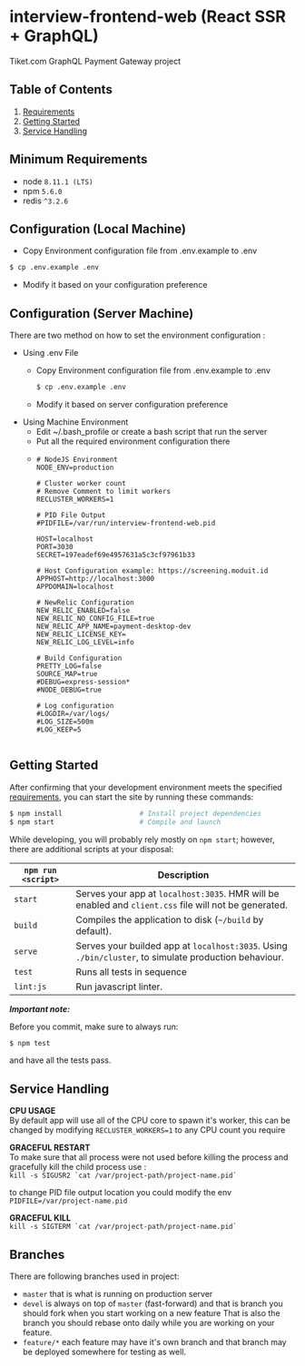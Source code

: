 # interview-frontend-web (React SSR + GraphQL)

Tiket.com GraphQL Payment Gateway project

## Table of Contents
1. [Requirements](#requirements)
2. [Getting Started](#getting-started)
2. [Service Handling](#service-handling)

## Minimum Requirements
* node `8.11.1 (LTS)`
* npm `5.6.0`
* redis `^3.2.6`

## Configuration (Local Machine)
- Copy Environment configuration file from .env.example to .env
```bash
$ cp .env.example .env
```
- Modify it based on your configuration preference

## Configuration (Server Machine)
There are two method on how to set the environment configuration :
- Using .env File
  - Copy Environment configuration file from .env.example to .env
    ```bash
    $ cp .env.example .env
    ```
  
  - Modify it based on server configuration preference
- Using Machine Environment
  - Edit ~/.bash_profile or create a bash script that run the server
  - Put all the required environment configuration there
  - ``` 
    # NodeJS Environment
    NODE_ENV=production
    
    # Cluster worker count
    # Remove Comment to limit workers
    RECLUSTER_WORKERS=1
    
    # PID File Output
    #PIDFILE=/var/run/interview-frontend-web.pid
    
    HOST=localhost
    PORT=3030
    SECRET=197eadef69e4957631a5c3cf97961b33
    
    # Host Configuration example: https://screening.moduit.id
    APPHOST=http://localhost:3000
    APPDOMAIN=localhost
    
    # NewRelic Configuration
    NEW_RELIC_ENABLED=false
    NEW_RELIC_NO_CONFIG_FILE=true
    NEW_RELIC_APP_NAME=payment-desktop-dev
    NEW_RELIC_LICENSE_KEY=
    NEW_RELIC_LOG_LEVEL=info
    
    # Build Configuration
    PRETTY_LOG=false
    SOURCE_MAP=true
    #DEBUG=express-session*
    #NODE_DEBUG=true
    
    # Log configuration
    #LOGDIR=/var/logs/
    #LOG_SIZE=500m
    #LOG_KEEP=5
    

## Getting Started

After confirming that your development environment meets the specified [requirements](#requirements),
you can start the site by running these commands:

```bash
$ npm install                   # Install project dependencies
$ npm start                     # Compile and launch
```

While developing, you will probably rely mostly on `npm start`; however, there are additional scripts at your disposal:

|`npm run <script>`|Description|
|------------------|-----------|
|`start` |Serves your app at `localhost:3035`. HMR will be enabled and `client.css` file will not be generated.|
|`build`|Compiles the application to disk (`~/build` by default).|
|`serve` |Serves your builded app at `localhost:3035`. Using `./bin/cluster`, to simulate production behaviour.|
|`test`|Runs all tests in sequence|
|`lint:js`|Run javascript linter.|
  
***Important note:***

Before you commit, make sure to always run:

```bash
$ npm test
```

and have all the tests pass.

## Service Handling

**CPU USAGE**  
By default app will use all of the CPU core to spawn it's worker,
this can be changed by modifying `RECLUSTER_WORKERS=1` to any CPU count you require

**GRACEFUL RESTART**  
To make sure that all process were not used before killing the process
and gracefully kill the child process use :  
``kill -s SIGUSR2 `cat /var/project-path/project-name.pid` ``  

to change PID file output location you could modify the env `PIDFILE=/var/project-name.pid`


**GRACEFUL KILL**  
``kill -s SIGTERM `cat /var/project-path/project-name.pid` ``

## Branches
There are following branches used in project:
* `master` that is what is running on production server
* `devel` is always on top of `master` (fast-forward) and that is branch you should fork when you start working on a new feature
That is also the branch you should rebase onto daily while you are working on your feature.
* `feature/*` each feature may have it's own branch and that branch may be deployed somewhere for testing as well.

